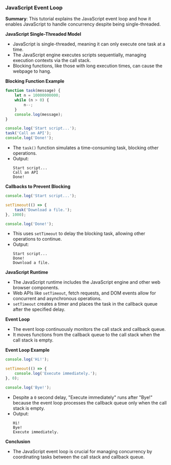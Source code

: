 ### JavaScript Event Loop

**Summary**: This tutorial explains the JavaScript event loop and how it enables JavaScript to handle concurrency despite being single-threaded.

**JavaScript Single-Threaded Model**
- JavaScript is single-threaded, meaning it can only execute one task at a time.
- The JavaScript engine executes scripts sequentially, managing execution contexts via the call stack.
- Blocking functions, like those with long execution times, can cause the webpage to hang.

**Blocking Function Example**
```javascript
function task(message) {
    let n = 10000000000;
    while (n > 0) {
        n--;
    }
    console.log(message);
}

console.log('Start script...');
task('Call an API');
console.log('Done!');
```
- The `task()` function simulates a time-consuming task, blocking other operations.
- Output: 
  ```
  Start script...
  Call an API
  Done!
  ```

**Callbacks to Prevent Blocking**
```javascript
console.log('Start script...');

setTimeout(() => {
    task('Download a file.');
}, 1000);

console.log('Done!');
```
- This uses `setTimeout` to delay the blocking task, allowing other operations to continue.
- Output:
  ```
  Start script...
  Done!
  Download a file.
  ```

**JavaScript Runtime**
- The JavaScript runtime includes the JavaScript engine and other web browser components.
- Web APIs like `setTimeout`, fetch requests, and DOM events allow for concurrent and asynchronous operations.
- `setTimeout` creates a timer and places the task in the callback queue after the specified delay.

**Event Loop**
- The event loop continuously monitors the call stack and callback queue.
- It moves functions from the callback queue to the call stack when the call stack is empty.

**Event Loop Example**
```javascript
console.log('Hi!');

setTimeout(() => {
    console.log('Execute immediately.');
}, 0);

console.log('Bye!');
```
- Despite a `0` second delay, "Execute immediately" runs after "Bye!" because the event loop processes the callback queue only when the call stack is empty.
- Output:
  ```
  Hi!
  Bye!
  Execute immediately.
  ```

**Conclusion**
- The JavaScript event loop is crucial for managing concurrency by coordinating tasks between the call stack and callback queue.